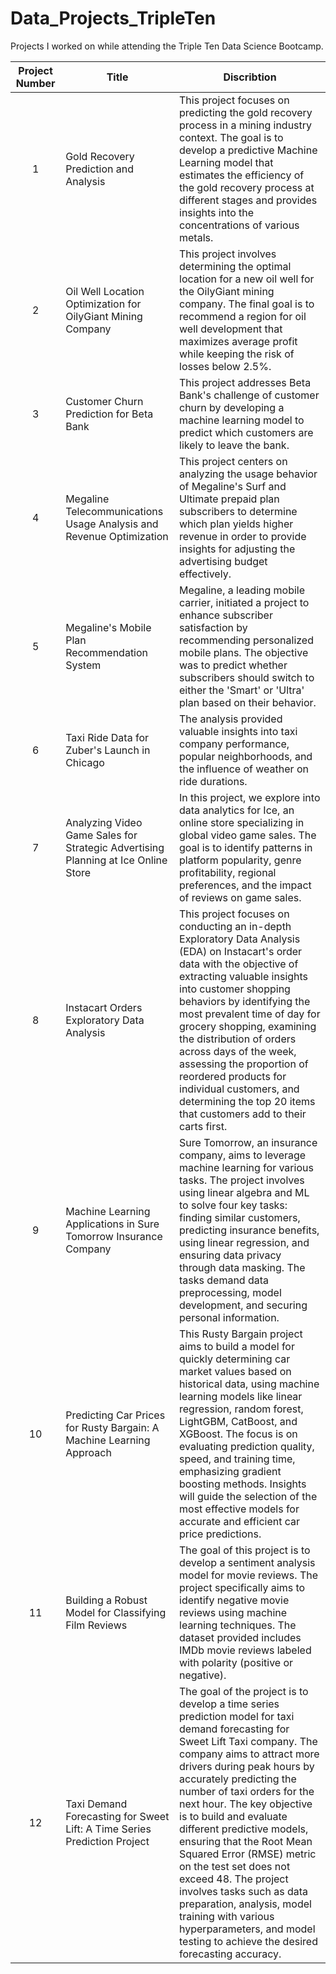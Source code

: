 # Data_Projects_TripleTen
Projects I worked on while attending the Triple Ten Data Science Bootcamp.

| Project Number | Title | Discribtion |
| :------------: | ------| ------------|
| 1 | Gold Recovery Prediction and Analysis | This project focuses on predicting the gold recovery process in a mining industry context. The goal is to develop a predictive Machine Learning model that estimates the efficiency of the gold recovery process at different stages and provides insights into the concentrations of various metals. |
| 2 | Oil Well Location Optimization for OilyGiant Mining Company | This project involves determining the optimal location for a new oil well for the OilyGiant mining company. The final goal is to recommend a region for oil well development that maximizes average profit while keeping the risk of losses below 2.5%. |
| 3 | Customer Churn Prediction for Beta Bank | This project addresses Beta Bank's challenge of customer churn by developing a machine learning model to predict which customers are likely to leave the bank.|
| 4 | Megaline Telecommunications Usage Analysis and Revenue Optimization | This project centers on analyzing the usage behavior of Megaline's Surf and Ultimate prepaid plan subscribers to determine which plan yields higher revenue in order to provide insights for adjusting the advertising budget effectively.|
| 5 | Megaline's Mobile Plan Recommendation System | Megaline, a leading mobile carrier, initiated a project to enhance subscriber satisfaction by recommending personalized mobile plans. The objective was to predict whether subscribers should switch to either the 'Smart' or 'Ultra' plan based on their behavior. |
| 6 | Taxi Ride Data for Zuber's Launch in Chicago | The analysis provided valuable insights into taxi company performance, popular neighborhoods, and the influence of weather on ride durations. |
| 7 | Analyzing Video Game Sales for Strategic Advertising Planning at Ice Online Store | In this project, we explore into data analytics for Ice, an online store specializing in global video game sales. The goal is to identify patterns in platform popularity, genre profitability, regional preferences, and the impact of reviews on game sales.|
| 8 | Instacart Orders Exploratory Data Analysis | This project focuses on conducting an in-depth Exploratory Data Analysis (EDA) on Instacart's order data with the objective of extracting valuable insights into customer shopping behaviors by identifying the most prevalent time of day for grocery shopping, examining the distribution of orders across days of the week, assessing the proportion of reordered products for individual customers, and determining the top 20 items that customers add to their carts first.|
| 9 | Machine Learning Applications in Sure Tomorrow Insurance Company | Sure Tomorrow, an insurance company, aims to leverage machine learning for various tasks. The project involves using linear algebra and ML to solve four key tasks: finding similar customers, predicting insurance benefits, using linear regression, and ensuring data privacy through data masking. The tasks demand data preprocessing, model development, and securing personal information.|
| 10 | Predicting Car Prices for Rusty Bargain: A Machine Learning Approach | This Rusty Bargain project aims to build a model for quickly determining car market values based on historical data, using machine learning models like linear regression, random forest, LightGBM, CatBoost, and XGBoost. The focus is on evaluating prediction quality, speed, and training time, emphasizing gradient boosting methods. Insights will guide the selection of the most effective models for accurate and efficient car price predictions.|
| 11 | Building a Robust Model for Classifying Film Reviews | The goal of this project is to develop a sentiment analysis model for movie reviews. The project specifically aims to identify negative movie reviews using machine learning techniques. The dataset provided includes IMDb movie reviews labeled with polarity (positive or negative).|
| 12 | Taxi Demand Forecasting for Sweet Lift: A Time Series Prediction Project | The goal of the project is to develop a time series prediction model for taxi demand forecasting for Sweet Lift Taxi company. The company aims to attract more drivers during peak hours by accurately predicting the number of taxi orders for the next hour. The key objective is to build and evaluate different predictive models, ensuring that the Root Mean Squared Error (RMSE) metric on the test set does not exceed 48. The project involves tasks such as data preparation, analysis, model training with various hyperparameters, and model testing to achieve the desired forecasting accuracy.|

